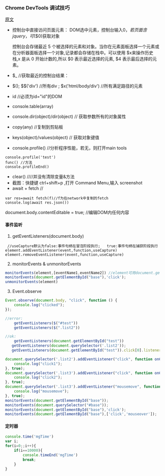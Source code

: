 ### Chrome DevTools 调试技巧
[原文](https://mp.weixin.qq.com/s?__biz=MzI1ODk2Mjk0Nw==&mid=2247484952&idx=1&sn=a6dc94b9d15b05d724f15948884c0914&chksm=ea016574dd76ec62e4e6a70941cb574dc2ad6ac1ee03b6eab77a933353da9348011b4869abac&mpshare=1&scene=1&srcid=&sharer_sharetime=1579166625161&sharer_shareid=97b5de56c040c8b20d5d172683943dcf#rd)

* 控制台中直接访问页面元素： DOM选中元素，控制台输入$0，若页面含jquery，可$($0)获取对象

   控制台会存储最近 5 个被选择的元素和对象。当你在元素面板选择一个元素或在分析器面板选择一个对象,记录都会存储在栈中。可以使用 $x来操作历史栈,x 是从 0 开始计数的,所以 $0 表示最近选择的元素, $4 表示最后选择的元素。
* $_  //获取最近的控制台结果：
* $();  $$('div') //所有div ;  $x('html/body/div') //所有满足路径的元素
* id //必须为id="id"的DOM
* console.table(array)
* console.dir(object)/dir(object) // 获取参数所有的对象属性
* copy(any) //复制到剪贴板
* keys(object)/values(object) // 获取对象键值
* console.profile() //分析程序性能，若无，则打开main tools
```
console.profile('test')
func() //方法
console.profileEnd()
```
* clear() ////并没有清除变量&方法
* 截图：快捷键 ctrl+shift+p ,打开 Command Menu,输入 screenshot
* await + fetch //
 ```
 var res=await fetch(f)//f为在network中复制的fetch
 console.log(await res.json())
 ```


document.body.contentEditable = true; //编辑DOM内任何内容


#### 事件监听
1. getEventListeners(document.body)
```
 //useCapture默认为false:事件句柄在冒泡阶段执行;   true:事件句柄在捕获阶段执行
element.addEventListener(event,function,useCapture) 
element.removeEventListener(event,function,useCapture)
```

2. monitorEvents & unmonitorEvents
```js
monitorEvents(element,[eventName1,eventName2]) //element可用document.getElementById()或者document.querySelector
monitorEvents(document.getElementById("base"),'click');
unmonitorEvents(element)

```

3. Event.observe
```js
Event.observe(document.body, "click", function () {
    console.log("clicked");
});
```

```js
//error:
    getEventListeners($("#test"))
    getEventListeners($(".list2"))

//ok:
    getEventListeners(document.getElementById("test"))
   getEventListeners(document.querySelector('.list2'));
   getEventListeners(document.getElementById("test")).click[0].listener

document.querySelector('.list2').addEventListener("click", function onClick1() {
    console.log("click1");
}, true);
document.querySelector('.list3').addEventListener("click", function onClick2() {
    console.log("click2");
}, true);
document.querySelector('.list3').addEventListener("mousemove", function onMouseMove1() {
    console.log("mousemove");
}, true);
monitorEvents(document.getElementById("base"));
monitorEvents(document.querySelector("#base"));
monitorEvents(document.getElementById("base"),'click');
monitorEvents(document.getElementById("base"),['click','mouseover']);
```

#### 定时器
```js
console.time('mgTime')
var i;
for(i=0;;i++){
    if(i==10000){
        console.timeEnd('mgTime')
        break;
    }
}
```


